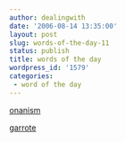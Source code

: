 ```yaml
---
author: dealingwith
date: '2006-08-14 13:35:00'
layout: post
slug: words-of-the-day-11
status: publish
title: words of the day
wordpress_id: '1579'
categories:
 - word of the day
---
```


[onanism][1]

[garrote][2]

   [1]: http://dictionary.reference.com/search?q=onanism

   [2]: http://dictionary.reference.com/search?q=garrotte

